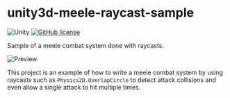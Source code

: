 # unity3d-meele-raycast-sample

![Unity](https://img.shields.io/badge/Unity-2021.1.16+-blue)
[![GitHub license](https://img.shields.io/badge/license-MIT-blue.svg)](https://raw.githubusercontent.com/Nauja/unity3d-meele-raycast-sample/master/LICENSE)

Sample of a meele combat system done with raycasts.

![Preview](https://github.com/Nauja/unity3d-meele-raycast-sample/raw/media/preview.gif)

This project is an example of how to write a meele combat system by using raycasts such as `Physics2D.OverlapCircle` to detect attack collisions and even allow a single attack to hit multiple times.
